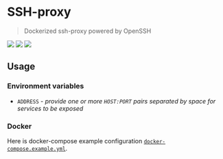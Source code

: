 # SSH-proxy

> Dockerized ssh-proxy powered by OpenSSH

[![](https://images.microbadger.com/badges/image/alebabai/ssh-proxy.svg)](https://microbadger.com/images/alebabai/ssh-proxy "Get your own image badge on microbadger.com")
[![](https://images.microbadger.com/badges/version/alebabai/ssh-proxy.svg)](https://microbadger.com/images/alebabai/ssh-proxy "Get your own version badge on microbadger.com")
[![](https://images.microbadger.com/badges/license/alebabai/ssh-proxy.svg)](https://microbadger.com/images/alebabai/ssh-proxy "Get your own license badge on microbadger.com")

## Usage

### Environment variables

- `ADDRESS` - _provide one or more `HOST:PORT` pairs separated by space for services to be exposed_

### Docker

Here is docker-compose example configuration [`docker-compose.example.yml`](docker-compose.example.yml).
